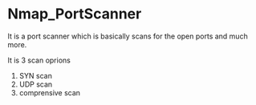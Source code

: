 # Nmap_PortScanner
It is a port scanner which is basically scans for the open ports and much more.

It is 3 scan oprions
1. SYN scan
2. UDP scan                 
3. comprensive scan
